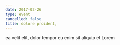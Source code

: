```yaml
---
date: 2017-02-26
type: event
cancelled: false
title: dolore proident,
---
```

ea velit elit, dolor tempor eu enim sit aliquip et Lorem